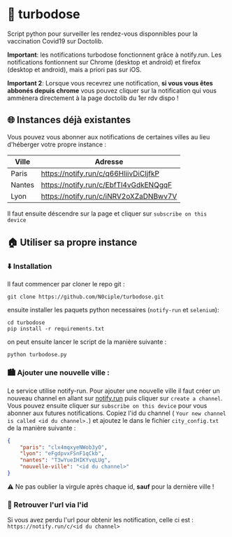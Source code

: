 # 💉 turbodose

Script python pour surveiller les rendez-vous disponnibles pour la vaccination Covid19 sur Doctolib.

**Important**: les notifications turbodose fonctionnent grâce à notify.run. Les notifications fontionnent sur Chrome (desktop et android) et firefox (desktop et android), mais a priori pas sur iOS.

**Important 2**: Lorsque vous recevrez une notification, **si vous vous êtes abbonés depuis chrome** vous pouvez cliquer sur la notification qui vous ammènera directement à la page doctolib du 1er rdv dispo !

## 🌐 Instances déjà existantes 

Vous pouvez vous abonner aux notifications de certaines villes au lieu d'héberger votre propre instance :

| Ville  | Adresse                               |
|--------|---------------------------------------|
| Paris  | https://notify.run/c/q66HliivDiCIjfkP |
| Nantes | https://notify.run/c/EbfTl4vGdkENQgqF |
| Lyon   | https://notify.run/c/iNRV2oXZaDNBwv7V |

Il faut ensuite déscendre sur la page et cliquer sur `subscribe on this device`

## 🏠 Utiliser sa propre instance

### ⬇️ Installation

Il faut commencer par cloner le repo git :
```
git clone https://github.com/N0ciple/turbodose.git
```

ensuite installer les paquets python necessaires (`notify-run` et `selenium`):
```
cd turbodose
pip install -r requirements.txt
```
on peut ensuite lancer le script de la manière suivante :
```
python turbodose.py
```

### 🏙️ Ajouter une nouvelle ville :
Le service utilise notify-run. Pour ajouter une nouvelle ville il faut créer un nouveau channel en allant sur [notify.run](https://notify.run) puis cliquer sur `create a channel`.  Vous pouvez ensuite cliquer sur `subscribe on this device` pour vous abonner aux futures notifications. Copiez l'id du channel ( `Your new channel is called <id du channel>.`) et ajoutez le dans le fichier `city_config.txt` de la manière suivante :
```json
{  
    "paris": "clx4mqxyeNWob3yO",
    "lyon": "eFgdpvxFSnF1qCkb",
    "nantes": "T3wYueIHIKYvqLUg",
    "nouvelle-ville": "<id du channel>"
}
```

⚠️ Ne pas oublier la virgule après chaque id, **sauf** pour la dernière ville !

### 🔎 Retrouver l'url via l'id

Si vous avez perdu l'url pour obtenir les notification, celle ci est : `https://notify.run/c/<id du channel>`
